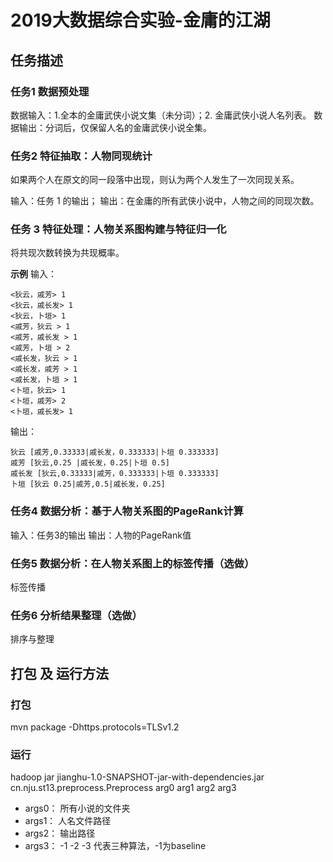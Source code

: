 # 2019大数据综合实验-金庸的江湖

## 任务描述

### 任务1 数据预处理 

数据输入：1.全本的金庸武侠小说文集（未分词）；2. 金庸武侠小说人名列表。
数据输出：分词后，仅保留人名的金庸武侠小说全集。 

### 任务2 特征抽取：人物同现统计 

如果两个人在原文的同一段落中出现，则认为两个人发生了一次同现关系。  

输入：任务 1 的输出；
输出：在金庸的所有武侠小说中，人物之间的同现次数。 

### 任务 3 特征处理：人物关系图构建与特征归一化 

将共现次数转换为共现概率。

**示例**
输入：

```
<狄云，戚芳> 1
<狄云，戚长发> 1
<狄云，卜垣> 1
<戚芳，狄云 > 1
<戚芳，戚长发 > 1
<戚芳，卜垣 > 2
<戚长发，狄云 > 1
<戚长发，戚芳 > 1
<戚长发，卜垣 > 1
<卜垣，狄云> 1
<卜垣，戚芳> 2
<卜垣，戚长发> 1
```

输出：

```
狄云 [戚芳,0.33333|戚长发，0.333333|卜垣 0.333333]
戚芳 [狄云,0.25 |戚长发，0.25|卜垣 0.5]
戚长发 [狄云,0.33333|戚芳，0.333333|卜垣 0.333333]
卜垣 [狄云 0.25|戚芳,0.5|戚长发，0.25] 
```

### 任务4 数据分析：基于人物关系图的PageRank计算 

输入：任务3的输出
输出：人物的PageRank值 

### 任务5 数据分析：在人物关系图上的标签传播（选做）

标签传播

### 任务6 分析结果整理（选做）  

排序与整理

## 打包 及 运行方法
### 打包
mvn package -Dhttps.protocols=TLSv1.2
### 运行
hadoop jar jianghu-1.0-SNAPSHOT-jar-with-dependencies.jar cn.nju.st13.preprocess.Preprocess arg0 arg1 arg2 arg3
+ args0： 所有小说的文件夹
+ args1： 人名文件路径
+ args2： 输出路径
+ args3： -1 -2 -3 代表三种算法，-1为baseline
